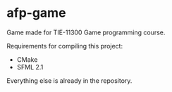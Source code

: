 afp-game
========

Game made for TIE-11300 Game programming course.

Requirements for compiling this project:

* CMake
* SFML 2.1

Everything else is already in the repository.
